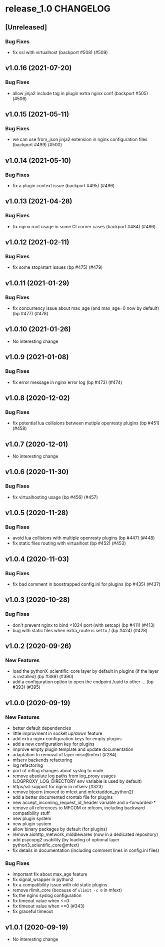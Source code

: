 # release_1.0 CHANGELOG

## [Unreleased]

### Bug Fixes

- fix ssl with virtualhost (backport #508) (#509)

## v1.0.16 (2021-07-20)

### Bug Fixes

- allow jinja2 include tag in plugin extra nginx conf (backport #505) (#506)

## v1.0.15 (2021-05-11)

### Bug Fixes

- we can use from_json jinja2 extension in nginx configuration files (backport #499) (#500)

## v1.0.14 (2021-05-10)

### Bug Fixes

- fix a plugin context issue (backport #495) (#496)

## v1.0.13 (2021-04-28)

### Bug Fixes

- fix nginx root usage in some CI corner cases (backport #484) (#486)

## v1.0.12 (2021-02-11)

### Bug Fixes

- fix some stop/start issues (bp #475) (#479)

## v1.0.11 (2021-01-29)

### Bug Fixes

- fix concurrency issue about max_age (and max_age=0 now by default) (bp #477) (#478)

## v1.0.10 (2021-01-26)

- No interesting change

## v1.0.9 (2021-01-08)

### Bug Fixes

- fix error message in nginx error log (bp #473) (#474)

## v1.0.8 (2020-12-02)

### Bug Fixes

- fix potential lua collisions between mutiple openresty plugins (bp #451) (#458)

## v1.0.7 (2020-12-01)

- No interesting change

## v1.0.6 (2020-11-30)

### Bug Fixes

- fix virtualhosting usage (bp #456) (#457)

## v1.0.5 (2020-11-28)

### Bug Fixes

- avoid lua collisions with multiple openresty plugins (bp #447) (#448)
- fix static files routing with virtualhost (bp #452) (#453)

## v1.0.4 (2020-11-03)

### Bug Fixes

- fix bad comment in boostrapped config.ini for plugins (bp #435) (#437)

## v1.0.3 (2020-10-28)

### Bug Fixes

- don't prevent nginx to bind <1024 port (with setcap) (bp #411) (#413)
- bug with static files when extra_route is set to / (bp #424) (#428)

## v1.0.2 (2020-09-26)

### New Features

- load the pythonX_scientific_core layer by default in plugins (if the layer is installed) (bp #389) (#390)
- add a configuration option to open the endpoint /uuid to other … (bp #393) (#395)

## v1.0.0 (2020-09-19)

### New Features

- better default dependencies
- little improvment in socket up/down feature
- add extra nginx configuration keys for empty plugins
- add a new configuration key for plugins
- improve empty plugin template and update documentation
- adaptation to removal of layer misc@mfext (#284)
- mfserv backends refactoring
- log refactoring
- port of mflog changes about syslog to node
- remove absolute log paths from log_proxy usages (LOGPROXY_LOG_DIRECTORY env variable is used by default)
- https/ssl support for nginx in mfserv (#323)
- remove bjoern (moved to mfext and mfextaddon_python2)
- add a better documented crontab file for plugins
- new accept_incoming_request_id_header variable and x-forwarded-*
- remove all references to MFCOM or mfcom, including backward compatibility stuff
- new plugin system
- new plugin system
- allow binary packages by default (for plugins)
- remove aiohttp_metwork_middlewares (now in a dedicated repository)
- add psycopg2 usability (by loading of optional layer python3_scientific_core@mfext)
- fix details in documentation (including comment lines in config.ini files)

### Bug Fixes

- important fix about max_age feature
- fix signal_wrapper in python2
- fix a compatibility issue with old static plugins
- remove rlimit_core (because of `ulimit -c 0` in mfext)
- fix the nginx syslog configuration
- fix timeout value when <=0
- fix timeout value when <=0 (#343)
- fix graceful timeout

## v1.0.1 (2020-09-19)

- No interesting change


